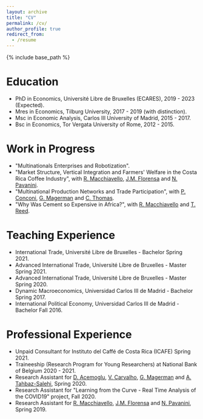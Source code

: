 ```yaml
---
layout: archive
title: "CV"
permalink: /cv/
author_profile: true
redirect_from:
  - /resume
---
```


{% include base_path %}

Education
======
* PhD in Economics, Université Libre de Bruxelles (ECARES), 2019 - 2023 (Expected).
* Mres in Economics, Tilburg University, 2017 - 2019 (with distinction).
* Msc in Economic Analysis, Carlos III University of Madrid, 2015 - 2017.
* Bsc in Economics, Tor Vergata University of Rome, 2012 - 2015.

Work in Progress
======
* "Multinationals Enterprises and Robotization".
* "Market Structure, Vertical Integration and Farmers' Welfare in the Costa Rica Coffee Industry", with <a href="https://sites.google.com/site/roccomacchiavello/" target="_blank">R. Macchiavello</a>, <a href="https://sites.google.com/site/pmiquelflorensa/home" target="_blank">J.M. Florensa</a> and <a href="https://sites.google.com/site/nicolapavanini/" target="_blank">N. Pavanini</a>.
* "Multinational Production Networks and Trade Participation", with <a href="https://sites.google.com/view/paola-conconi-website/" target="_blank">P. Conconi</a>, <a href="http://www.glennmagerman.com/">G. Magerman</a> and <a href="https://www.lse.ac.uk/management/people/academic-staff/cthomas">C. Thomas</a>.
* "Why Was Cement so Expensive in Africa?", with <a href="https://sites.google.com/site/roccomacchiavello/" target="_blank">R. Macchiavello</a> and <a href="https://sites.google.com/view/tristanreed/home" target="_blank">T. Reed</a>.
  
Teaching Experience
======
* International Trade, Université Libre de Bruxelles - Bachelor Spring 2021.
* Advanced International Trade, Université Libre de Bruxelles - Master Spring 2021.
* Advanced International Trade, Université Libre de Bruxelles - Master Spring 2020.
* Dynamic Macroeconomics, Universidad Carlos III de Madrid - Bachelor Spring 2017.
* International Political Economy, Universidad Carlos III de Madrid - Bachelor Fall 2016.

Professional Experience
======
* Unpaid Consultant for Instituto del Caffé de Costa Rica (ICAFE) Spring 2021.
* Traineeship (Research Program for Young Researchers) at National Bank of Belgium 2020 - 2021.
* Research Assistant for <a href="https://economics.mit.edu/faculty/acemoglu">D. Acemoglu</a>, <a href="https://vasco-m-carvalho.github.io/">V. Carvalho</a>, <a href="http://www.glennmagerman.com/">G. Magerman</a> and <a href="https://sites.northwestern.edu/alirezat/"> A. Tahbaz-Salehi</a>, Spring 2020.
* Research Assistant for "Learning from the Curve - Real Time Analysis of the COVID19" project, Fall 2020.
* Research Assistant for <a href="https://sites.google.com/site/roccomacchiavello/" target="_blank">R. Macchiavello</a>, <a href="https://sites.google.com/site/pmiquelflorensa/home" target="_blank">J.M. Florensa</a> and <a href="https://sites.google.com/site/nicolapavanini/" target="_blank">N. Pavanini</a>, Spring 2019.
  

